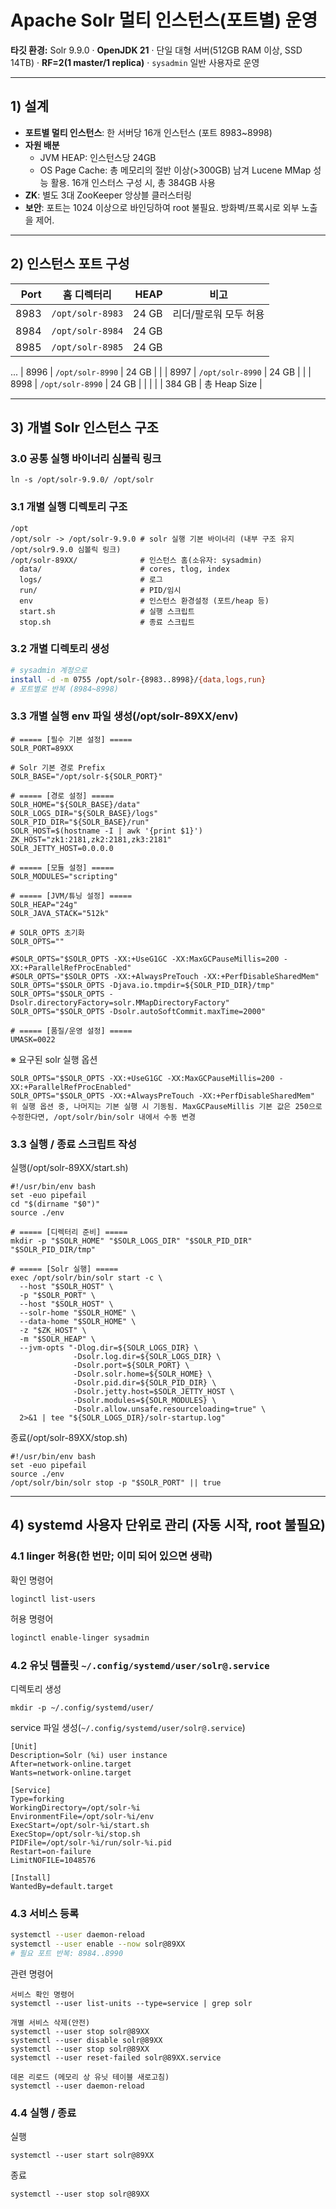 # Apache Solr 멀티 인스턴스(포트별) 운영 

**타깃 환경:** Solr 9.9.0 · **OpenJDK 21** · 단일 대형 서버(512GB RAM 이상, SSD 14TB) · **RF=2(1 master/1 replica)** · `sysadmin` 일반 사용자로 운영

---

## 1) 설계

* **포트별 멀티 인스턴스**: 한 서버당 16개 인스턴스 (포트 8983~8998)
* **자원 배분**
  * JVM HEAP: 인스턴스당 24GB
  * OS Page Cache: 총 메모리의 절반 이상(>300GB) 남겨 Lucene MMap 성능 활용. 16개 인스터스 구성 시, 총 384GB 사용
* **ZK**: 별도 3대 ZooKeeper 앙상블 클러스터링
* **보안**: 포트는 1024 이상으로 바인딩하여 root 불필요. 방화벽/프록시로 외부 노출을 제어.

---

## 2) 인스턴스 포트 구성

| Port | 홈 디렉터리           |  HEAP | 비고           |
| ---: | ---------------- | ----: | ------------ |
| 8983 | `/opt/solr-8983` | 24 GB | 리더/팔로워 모두 허용 |
| 8984 | `/opt/solr-8984` | 24 GB |              |
| 8985 | `/opt/solr-8985` | 24 GB |              |
...
| 8996 | `/opt/solr-8990` | 24 GB |              |
| 8997 | `/opt/solr-8990` | 24 GB |              |
| 8998 | `/opt/solr-8990` | 24 GB |              |
|  |  | 384 GB | 총 Heap Size              |

---

## 3) 개별 Solr 인스턴스 구조 
### 3.0 공통 실행 바이너리 심볼릭 링크
```
ln -s /opt/solr-9.9.0/ /opt/solr
```

### 3.1 개별 실행 디렉토리 구조
```
/opt
/opt/solr -> /opt/solr-9.9.0 # solr 실행 기본 바이너리 (내부 구조 유지 /opt/solr9.9.0 심볼릭 링크)
/opt/solr-89XX/              # 인스턴스 홈(소유자: sysadmin)
  data/                      # cores, tlog, index
  logs/                      # 로그
  run/                       # PID/임시
  env                        # 인스턴스 환경설정 (포트/heap 등)
  start.sh                   # 실행 스크립트
  stop.sh                    # 종료 스크립트
```

### 3.2 개별 디렉토리 생성
```bash
# sysadmin 계정으로
install -d -m 0755 /opt/solr-{8983..8998}/{data,logs,run}
# 포트별로 반복 (8984~8998)
```

### 3.3 개별 실행 env 파일 생성(/opt/solr-89XX/env)
```
# ===== [필수 기본 설정] =====
SOLR_PORT=89XX

# Solr 기본 경로 Prefix
SOLR_BASE="/opt/solr-${SOLR_PORT}"

# ===== [경로 설정] =====
SOLR_HOME="${SOLR_BASE}/data"
SOLR_LOGS_DIR="${SOLR_BASE}/logs"
SOLR_PID_DIR="${SOLR_BASE}/run"
SOLR_HOST=$(hostname -I | awk '{print $1}')
ZK_HOST="zk1:2181,zk2:2181,zk3:2181"
SOLR_JETTY_HOST=0.0.0.0

# ===== [모듈 설정] =====
SOLR_MODULES="scripting"

# ===== [JVM/튜닝 설정] =====
SOLR_HEAP="24g"
SOLR_JAVA_STACK="512k"

# SOLR_OPTS 초기화
SOLR_OPTS=""

#SOLR_OPTS="$SOLR_OPTS -XX:+UseG1GC -XX:MaxGCPauseMillis=200 -XX:+ParallelRefProcEnabled"
#SOLR_OPTS="$SOLR_OPTS -XX:+AlwaysPreTouch -XX:+PerfDisableSharedMem"
SOLR_OPTS="$SOLR_OPTS -Djava.io.tmpdir=${SOLR_PID_DIR}/tmp"
SOLR_OPTS="$SOLR_OPTS -Dsolr.directoryFactory=solr.MMapDirectoryFactory"
SOLR_OPTS="$SOLR_OPTS -Dsolr.autoSoftCommit.maxTime=2000"

# ===== [품질/운영 설정] =====
UMASK=0022
```
※ 요구된 solr 실행 옵션
```
SOLR_OPTS="$SOLR_OPTS -XX:+UseG1GC -XX:MaxGCPauseMillis=200 -XX:+ParallelRefProcEnabled"
SOLR_OPTS="$SOLR_OPTS -XX:+AlwaysPreTouch -XX:+PerfDisableSharedMem"
위 실행 옵션 중, 나머지는 기본 실행 시 기동됨. MaxGCPauseMillis 기본 값은 250으로 수정한다면, /opt/solr/bin/solr 내에서 수동 변경
```

### 3.3 실행 / 종료 스크립트 작성
실행(/opt/solr-89XX/start.sh)
```
#!/usr/bin/env bash
set -euo pipefail
cd "$(dirname "$0")"
source ./env

# ===== [디렉터리 준비] =====
mkdir -p "$SOLR_HOME" "$SOLR_LOGS_DIR" "$SOLR_PID_DIR" "$SOLR_PID_DIR/tmp"

# ===== [Solr 실행] =====
exec /opt/solr/bin/solr start -c \
  --host "$SOLR_HOST" \
  -p "$SOLR_PORT" \
  --host "$SOLR_HOST" \
  --solr-home "$SOLR_HOME" \
  --data-home "$SOLR_HOME" \
  -z "$ZK_HOST" \
  -m "$SOLR_HEAP" \
  --jvm-opts "-Dlog.dir=${SOLR_LOGS_DIR} \
              -Dsolr.log.dir=${SOLR_LOGS_DIR} \
              -Dsolr.port=${SOLR_PORT} \
              -Dsolr.solr.home=${SOLR_HOME} \
              -Dsolr.pid.dir=${SOLR_PID_DIR} \
              -Dsolr.jetty.host=$SOLR_JETTY_HOST \
              -Dsolr.modules=${SOLR_MODULES} \
              -Dsolr.allow.unsafe.resourceloading=true" \
  2>&1 | tee "${SOLR_LOGS_DIR}/solr-startup.log"
```
종료(/opt/solr-89XX/stop.sh)
```
#!/usr/bin/env bash
set -euo pipefail
source ./env
/opt/solr/bin/solr stop -p "$SOLR_PORT" || true
```
---

## 4) systemd **사용자 단위**로 관리 (자동 시작, root 불필요)

### 4.1 **linger 허용**(한 번만; 이미 되어 있으면 생략)
확인 명령어
```
loginctl list-users
```
허용 명령어
```bash
loginctl enable-linger sysadmin
```

### 4.2 **유닛 템플릿** `~/.config/systemd/user/solr@.service`
디렉토리 생성
```
mkdir -p ~/.config/systemd/user/
```

service 파일 생성(`~/.config/systemd/user/solr@.service`)
```
[Unit]
Description=Solr (%i) user instance
After=network-online.target
Wants=network-online.target

[Service]
Type=forking
WorkingDirectory=/opt/solr-%i
EnvironmentFile=/opt/solr-%i/env
ExecStart=/opt/solr-%i/start.sh
ExecStop=/opt/solr-%i/stop.sh
PIDFile=/opt/solr-%i/run/solr-%i.pid
Restart=on-failure
LimitNOFILE=1048576

[Install]
WantedBy=default.target
```
### 4.3 서비스 등록

```bash
systemctl --user daemon-reload
systemctl --user enable --now solr@89XX
# 필요 포트 반복: 8984..8990
```

관련 명령어
```
서비스 확인 명령어
systemctl --user list-units --type=service | grep solr

개별 서비스 삭제(안전)
systemctl --user stop solr@89XX
systemctl --user disable solr@89XX
systemctl --user stop solr@89XX
systemctl --user reset-failed solr@89XX.service

데몬 리로드 (메모리 상 유닛 테이블 새로고침)
systemctl --user daemon-reload
```

### 4.4 실행 / 종료 
실행
```
systemctl --user start solr@89XX
```
종료
```
systemctl --user stop solr@89XX
```




